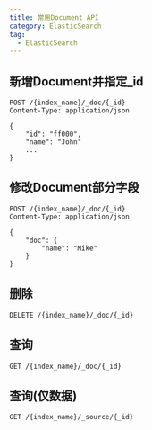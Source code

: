 ```yaml
---
title: 常用Document API
category: ElasticSearch
tag:
  - ElasticSearch
---
```


## 新增Document并指定_id

```http request
POST /{index_name}/_doc/{_id}
Content-Type: application/json

{
    "id": "ff000",
    "name": "John"
    ...
}
```

## 修改Document部分字段

```http request
POST /{index_name}/_doc/{_id}
Content-Type: application/json

{
    "doc": {
        "name": "Mike"
    }
}
```

## 删除

```http request
DELETE /{index_name}/_doc/{_id}
```

## 查询

```http request
GET /{index_name}/_doc/{_id}
```

## 查询(仅数据)

```http request
GET /{index_name}/_source/{_id}
```

